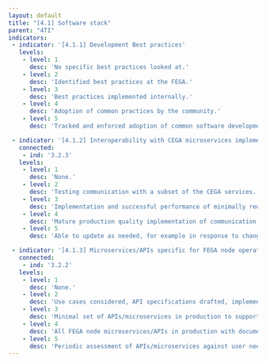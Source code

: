 ```yaml
---
layout: default
title: "[4.1] Software stack"
parent: "4TI"
indicators:
 - indicator: '[4.1.1] Development Best practices'
   levels:
    - level: 1
      desc: 'No specific best practices looked at.'
    - level: 2
      desc: 'Identified best practices at the FEGA.'
    - level: 3  
      desc: 'Best practices implemented internally.'
    - level: 4
      desc: 'Adoption of common practices by the community.'
    - level: 5
      desc: 'Tracked and enforced adoption of common software development best practices.'

 - indicator: '[4.1.2] Interoperability with CEGA microservices implemented (e.g. permissions API, submission API)'
   connected:
    - ind: '3.2.3'
   levels:
    - level: 1
      desc: 'None.'
    - level: 2
      desc: 'Testing communication with a subset of the CEGA services.'
    - level: 3  
      desc: 'Implementation and successful performance of minimally required communication with CEGA microservices.'
    - level: 4
      desc: 'Mature production quality implementation of communication with CEGA microservices and full integration into FEGA node services according to FEGA committees.'
    - level: 5
      desc: 'Able to update as needed, for example in response to changes in community standards (e.g. GA4GH passports) in the framework of the FEGA ecosystem.'

 - indicator: '[4.1.3] Microservices/APIs specific for FEGA node operations implemented'
   connected:
    - ind: '3.2.2'
   levels:
    - level: 1
      desc: 'None.'
    - level: 2
      desc: 'Use cases considered, API specifications drafted, implementation in progress.'
    - level: 3  
      desc: 'Minimal set of APIs/microservices in production to support core FEGA node services. Additional APIs/microservices being developed/tested.'
    - level: 4
      desc: 'All FEGA node microservices/APIs in production with documented specifications. Services have generally high uptime.'
    - level: 5
      desc: 'Periodic assessment of APIs/microservices against user needs and feedback. Proposals made for new APIs/microservices or new features for existing APIs/microservices.'
---
```


